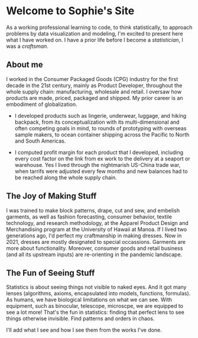 # Welcome to Sophie's Site

As a working professional learning to code, to think statistically, to approach problems by data visualization and modeling, I'm excited to present here what I have worked on. I have a prior life before I become a *statistician*, I was a *craftsman*. 

## About me

I worked in the Consumer Packaged Goods (CPG) industry for the first decade in the 21st century, mainly as Product Developer, throughout the whole supply chain: manufacturing, wholesale and retail. I oversaw how products are made, priced, packaged and shipped. My prior career is an embodiment of globalization. 

* I developed products such as lingerie, underwear, luggage, and hiking backpack, from its conceptualization with its multi-dimensional and often competing goals in mind, to rounds of prototyping with overseas sample makers, to ocean container shipping across the Pacific to North and South Americas. 

* I computed profit margin for each product that I developed, including every cost factor on the link from ex work to the delivery at a seaport or warehouse. Yes I lived through the nightmarish US-China trade war, when tarrifs were adjusted every few months and new balances had to be reached along the whole supply chain.

## The Joy of Making Stuff

I was trained to make block patterns, drape, cut and sew, and embelish garments, as well as fashion forecasting, consumer behavior, textile technology, and research methodology, at the Apparel Product Design and Merchandising program at the University of Hawaii at Manoa. If I lived two generations ago, I'd perfect my craftmanship in making dresses. Now in 2021, dresses are mostly designated to special occassions. Garments are more about functionality. Moreover, consumer goods and retail business (and all its upstream inputs) are re-orienting in the pandemic landscape. 

## The Fun of Seeing Stuff

Statistics is about seeing things not visible to naked eyes. And it got many lenses (algorithms, axioms, encapsulated into models, functions, formulas). As humans, we have biological limitations on what we can see. With equipment, such as binocular, telescope, microscpe, we are equipped to see a lot more! That's the fun in statistics: finding that perfect lens to see things otherwise invisible. Find patterns and orders in chaos. 

I'll add what I see and how I see them from the works I've done. 
